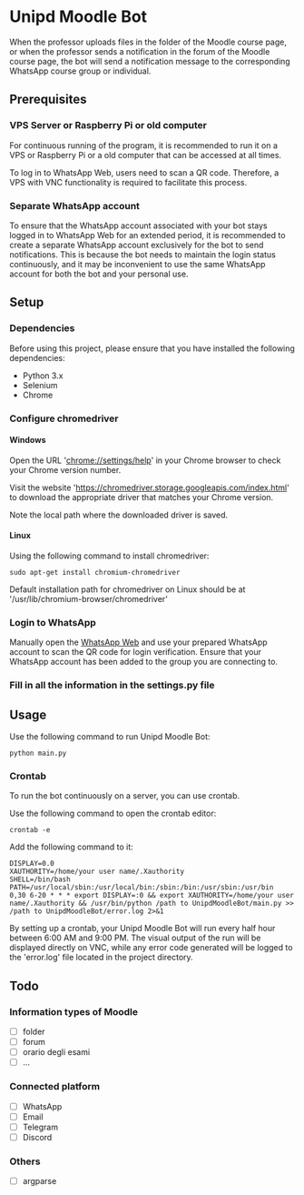 # Unipd Moodle Bot

When the professor uploads files in the folder of the Moodle course page, or when the professor sends a notification in the forum of the Moodle course page, the bot will send a notification message to the corresponding WhatsApp course group or individual.

## Prerequisites

### VPS Server or Raspberry Pi or old computer

For continuous running of the program, it is recommended to run it on a VPS or Raspberry Pi or a old computer that can be accessed at all times.

To log in to WhatsApp Web, users need to scan a QR code. Therefore, a VPS with VNC functionality is required to facilitate this process.

### Separate WhatsApp account

To ensure that the WhatsApp account associated with your bot stays logged in to WhatsApp Web for an extended period, it is recommended to create a separate WhatsApp account exclusively for the bot to send notifications. This is because the bot needs to maintain the login status continuously, and it may be inconvenient to use the same WhatsApp account for both the bot and your personal use.

## Setup

### Dependencies

Before using this project, please ensure that you have installed the following dependencies:

- Python 3.x
- Selenium
- Chrome

### Configure chromedriver

#### Windows

Open the URL '[chrome://settings/help](chrome://settings/help)' in your Chrome browser to check your Chrome version number. 

Visit the website 'https://chromedriver.storage.googleapis.com/index.html' to download the appropriate driver that matches your Chrome version. 

Note the local path where the downloaded driver is saved.

#### Linux

Using the following command to install chromedriver:

```
sudo apt-get install chromium-chromedriver
```

Default installation path for chromedriver on Linux should be at '/usr/lib/chromium-browser/chromedriver'

### Login to WhatsApp

Manually open the [WhatsApp Web](https://web.whatsapp.com/) and use your prepared WhatsApp account to scan the QR code for login verification. Ensure that your WhatsApp account has been added to the group you are connecting to.

### Fill in all the information in the settings.py file


## Usage

Use the following command to run Unipd Moodle Bot:

```
python main.py
```

### Crontab

To run the bot continuously on a server, you can use crontab. 

Use the following command to open the crontab editor:

```
crontab -e
```

Add the following command to it:

```
DISPLAY=0.0
XAUTHORITY=/home/your user name/.Xauthority
SHELL=/bin/bash
PATH=/usr/local/sbin:/usr/local/bin:/sbin:/bin:/usr/sbin:/usr/bin
0,30 6-20 * * * export DISPLAY=:0 && export XAUTHORITY=/home/your user name/.Xauthority && /usr/bin/python /path to UnipdMoodleBot/main.py >> /path to UnipdMoodleBot/error.log 2>&1
```

By setting up a crontab, your Unipd Moodle Bot will run every half hour between 6:00 AM and 9:00 PM. The visual output of the run will be displayed directly on VNC, while any error code generated will be logged to the 'error.log' file located in the project directory.

## Todo

### Information types of Moodle

- [ ] folder
- [ ] forum
- [ ] orario degli esami
- [ ] ...

### Connected platform

- [ ] WhatsApp
- [ ] Email
- [ ] Telegram
- [ ] Discord

### Others

- [ ] argparse
